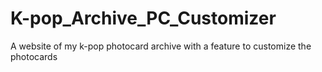 # K-pop_Archive_PC_Customizer
 A website of my k-pop photocard archive with a feature to customize the photocards

